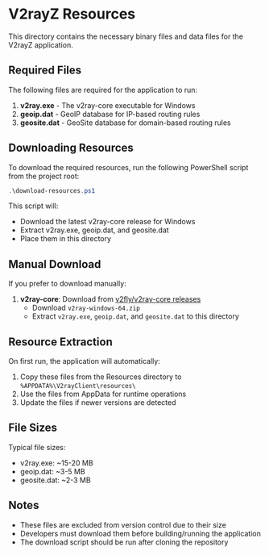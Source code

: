 # V2rayZ Resources

This directory contains the necessary binary files and data files for the V2rayZ application.

## Required Files

The following files are required for the application to run:

1. **v2ray.exe** - The v2ray-core executable for Windows
2. **geoip.dat** - GeoIP database for IP-based routing rules
3. **geosite.dat** - GeoSite database for domain-based routing rules

## Downloading Resources

To download the required resources, run the following PowerShell script from the project root:

```powershell
.\download-resources.ps1
```

This script will:
- Download the latest v2ray-core release for Windows
- Extract v2ray.exe, geoip.dat, and geosite.dat
- Place them in this directory

## Manual Download

If you prefer to download manually:

1. **v2ray-core**: Download from [v2fly/v2ray-core releases](https://github.com/v2fly/v2ray-core/releases)
   - Download `v2ray-windows-64.zip`
   - Extract `v2ray.exe`, `geoip.dat`, and `geosite.dat` to this directory

## Resource Extraction

On first run, the application will automatically:
1. Copy these files from the Resources directory to `%APPDATA%\V2rayClient\resources\`
2. Use the files from AppData for runtime operations
3. Update the files if newer versions are detected

## File Sizes

Typical file sizes:
- v2ray.exe: ~15-20 MB
- geoip.dat: ~3-5 MB
- geosite.dat: ~2-3 MB

## Notes

- These files are excluded from version control due to their size
- Developers must download them before building/running the application
- The download script should be run after cloning the repository
